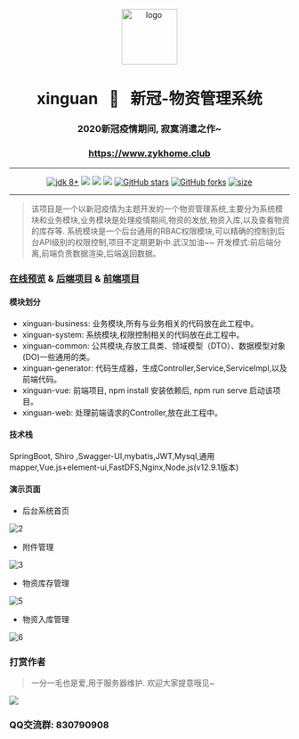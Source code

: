 <p align="center"><img src="./document/images/logo.png" height="100" alt="logo"/></p>
<h1 align="center"> xinguan &nbsp; 🚀 &nbsp; 新冠-物资管理系统  </h1>
<h3 align="center">2020新冠疫情期间, 寂寞消遣之作~</h3>
<h3 align="center"><a href="https://www.zykhome.club" target="_blank">https://www.zykhome.club</a></h3>


---

<p align="center">
    <a href="https://www.oracle.com/technetwork/java/javase/downloads/index.html"><img src="https://img.shields.io/badge/JDK-8+-green.svg" alt="jdk 8+"></a>
    <a href="#"><img src="https://img.shields.io/badge/license-Apache%202.0-blue.svg?longCache=true&style=flat-square"></a>
    <a href="#"><img src="https://img.shields.io/badge/springboot-2.2.1-yellow.svg?style=flat-square"></a>
    <a href="#"><img src="https://img.shields.io/badge/shiro-1.4.2-orange.svg?longCache=true&style=flat-square"></a>
    <a href="https://github.com/zykzhangyukang/Xinguan"><img src="https://img.shields.io/github/stars/zykzhangyukang/Xinguan?style=social" alt="GitHub stars"></a>
    <a href="https://github.com/zykzhangyukang/Xinguan"><img src="https://img.shields.io/github/forks/zykzhangyukang/Xinguan?style=social" alt="GitHub forks"></a>
    <a href="https://github.com/zykzhangyukang/Xinguan"><img src="https://img.shields.io/github/repo-size/zykzhangyukang/Xinguan" alt="size"></a>
</p>


---

>该项目是一个以新冠疫情为主题开发的一个物资管理系统,主要分为系统模块和业务模块,业务模块是处理疫情期间,物资的发放,物资入库,以及查看物资的库存等.
系统模块是一个后台通用的RBAC权限模块,可以精确的控制到后台API级别的权限控制,项目不定期更新中.武汉加油~~
开发模式:前后端分离,前端负责数据渲染,后端返回数据。


### [在线预览](https://www.zykhome.club/#/login "在线预览") & [后端项目](https://github.com/dokkc/Xinguan.git "后端项目") & [前端项目](https://github.com/dokkc/xinguan-vue.git "前端项目")

#### 模块划分

- xinguan-business: 业务模块,所有与业务相关的代码放在此工程中。
- xinguan-system: 系统模块,权限控制相关的代码放在此工程中。
- xinguan-common: 公共模块,存放工具类、领域模型（DTO）、数据模型对象(DO)一些通用的类。
- xinguan-generator: 代码生成器，生成Controller,Service,ServiceImpl,以及前端代码。
- xinguan-vue: 前端项目, npm install 安装依赖后, npm run serve  启动该项目。
- xinguan-web: 处理前端请求的Controller,放在此工程中。

#### 技术栈

SpringBoot, Shiro ,Swagger-UI,mybatis,JWT,Mysql,通用mapper,Vue.js+element-ui,FastDFS,Nginx,Node.js(v12.9.1版本)

#### 演示页面


- 后台系统首页

![2](https://www.zykhome.club/group1/M00/00/13/rBofMmAT9W2AfurCAAbpCxg4Ryw771.PNG)


- 附件管理

![3](https://www.zykhome.club/group1/M00/00/13/rBofMmAT9Z-AAZx3AAmL5u2dO1U985.PNG)

- 物资库存管理

![5](https://www.zykhome.club/group1/M00/00/13/rBofMmAT9TSAELlUAAM8r-W_KnQ759.PNG)

- 物资入库管理

![6](https://coderman-blog.oss-cn-beijing.aliyuncs.com/6_1588596788146.PNG)

### 打赏作者

> 一分一毛也是爱,用于服务器维护. 欢迎大家提意哦见~


![](http://myforum.oss-cn-beijing.aliyuncs.com/postImages/15906789481049ab74aee-3679-4de1-b252-d9fbdda90a08pay.PNG?Expires=1685286948&OSSAccessKeyId=LTAI4FsV5R1tnt8W8kqFqBYh&Signature=yvXZZiVP1pYWeIMkKBILRcHWkHg%3D)


### QQ交流群: 830790908


